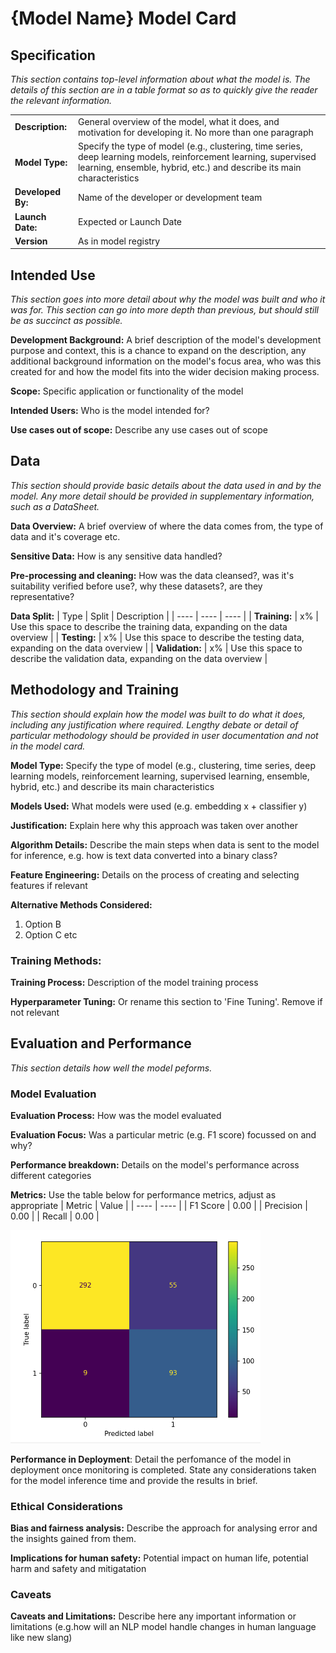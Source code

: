 # {Model Name} Model Card

## Specification

_This section contains top-level information about what the model is. The details of this section are in a table format so as to quickly give the reader the relevant information._

|  |  |
| ---- | ---- |
| **Description:** | General overview of the model, what it does, and motivation for developing it. No more than one paragraph|
| **Model Type:** | Specify the type of model (e.g., clustering, time series, deep learning models, reinforcement learning, supervised learning, ensemble, hybrid, etc.) and describe its main characteristics|
| **Developed By:** | Name of the developer or development team |
| **Launch Date:** | Expected or Launch Date |
| **Version** | As in model registry |

## Intended Use

_This section goes into more detail about why the model was built and who it was for. This section can go into more depth than previous, but should still be as succinct as possible._

**Development Background:** A brief description of the model's development purpose and context, this is a chance to expand on the description, any additional background information on the model's focus area, who was this created for and how the model fits into the wider decision making process.

**Scope:** Specific application or functionality of the model

**Intended Users:** Who is the model intended for?

**Use cases out of scope:** Describe any use cases out of scope

## Data

_This section should provide basic details about the data used in and by the model. Any more detail should be provided in supplementary information, such as a DataSheet._

**Data Overview:** A brief overview of where the data comes from, the type of data and it's coverage etc.

**Sensitive Data:** How is any sensitive data handled?

**Pre-processing and cleaning:** How was the data cleansed?, was it's suitability verified before use?, why these datasets?, are they representative?

**Data Split:** 
| Type | Split | Description |
| ---- | ---- | ---- |
| **Training:** | x% | Use this space to describe the training data, expanding on the data overview |
| **Testing:** | x% | Use this space to describe the testing data, expanding on the data overview |
| **Validation:** | x% | Use this space to describe the validation data, expanding on the data overview |

## Methodology and Training

_This section should explain how the model was built to do what it does, including any justification where required. Lengthy debate or detail of particular methodology should be provided in user documentation and not in the model card._

**Model Type:** Specify the type of model (e.g., clustering, time series, deep learning models, reinforcement learning, supervised learning, ensemble, hybrid, etc.) and describe its main characteristics

**Models Used:** What models were used (e.g. embedding x + classifier y)

**Justification:** Explain here why this approach was taken over another

**Algorithm Details:** Describe the main steps when data is sent to the model for inference, e.g. how is text data converted into a binary class?

**Feature Engineering:** Details on the process of creating and selecting features if relevant

**Alternative Methods Considered:**
1. Option B
2. Option C etc

### Training Methods:

**Training Process:** Description of the model training process

**Hyperparameter Tuning:** Or rename this section to 'Fine Tuning'. Remove if not relevant

## Evaluation and Performance

_This section details how well the model peforms._

### Model Evaluation

**Evaluation Process:** How was the model evaluated

**Evaluation Focus:** Was a particular metric (e.g. F1 score) focussed on and why?

**Performance breakdown:** Details on the model's performance across different categories

**Metrics:** Use the table below for performance metrics, adjust as appropriate
| Metric | Value |
| ---- | ---- |
| F1 Score | 0.00 |
| Precision | 0.00 |
| Recall | 0.00 |

<img src="images/example-cm.png" width="400"/><br>

**Performance in Deployment**: Detail the perfomance of the model in deployment once monitoring is completed. State any considerations taken for the model inference time and provide the results in brief.

### Ethical Considerations

**Bias and fairness analysis:** Describe the approach for analysing error and the insights gained from them.

**Implications for human safety:** Potential impact on human life, potential harm and safety and mitigatation

### Caveats

**Caveats and Limitations:** Describe here any important information or limitations (e.g.how will an NLP model handle changes in human language like new slang)
